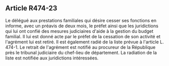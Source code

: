 ## Article R474-23

Le délégué aux prestations familiales qui désire cesser ses fonctions en informe, avec un préavis de deux
mois, le préfet ainsi que les juridictions qui lui ont confié des mesures judiciaires d'aide à la gestion du
budget familial. Il lui est donné acte par le préfet de la cessation de son activité et l'agrément lui est retiré. Il
est également radié de la liste prévue à l'article L. 474-1. Le retrait de l'agrément est notifié au procureur de
la République près le tribunal judiciaire du chef-lieu de département. La radiation de la liste est notifiée aux
juridictions intéressées.

